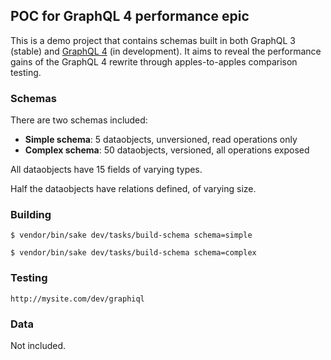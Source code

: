 ## POC for GraphQL 4 performance epic

This is a demo project that contains schemas built in both GraphQL 3 (stable) and [GraphQL 4](https://github.com/silverstripe/silverstripe-graphql/pull/266)
(in development). It aims to reveal the performance gains of the GraphQL 4 rewrite through
apples-to-apples comparison testing.

### Schemas

There are two schemas included:

* **Simple schema**: 5 dataobjects, unversioned, read operations only
* **Complex schema**: 50 dataobjects, versioned, all operations exposed

All dataobjects have 15 fields of varying types.

Half the dataobjects have relations defined, of varying size.

### Building

`$ vendor/bin/sake dev/tasks/build-schema schema=simple`

`$ vendor/bin/sake dev/tasks/build-schema schema=complex`

### Testing

`http://mysite.com/dev/graphiql`

### Data

Not included.
